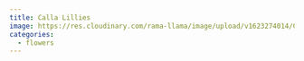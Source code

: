 ```yaml
---
title: Calla Lillies
image: https://res.cloudinary.com/rama-llama/image/upload/v1623274014/Calla_Lillies_wbg3tz.jpg
categories:
  - flowers
---
```

